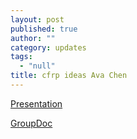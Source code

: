 ```yaml
---
layout: post
published: true
author: ""
category: updates
tags: 
  - "null"
title: cfrp ideas Ava Chen
---
```





[Presentation](https://docs.google.com/presentation/d/1Ii1-CeDE0W5x1tt-EfvTO_S7BzIzz8_oibcD2j-04Pg/edit?usp=sharing)

[GroupDoc](https://drive.google.com/open?id=1HV8B3VCmd9JtBubb7FR7sX-7gWZOhgkKYGhFWPAIlM8)
